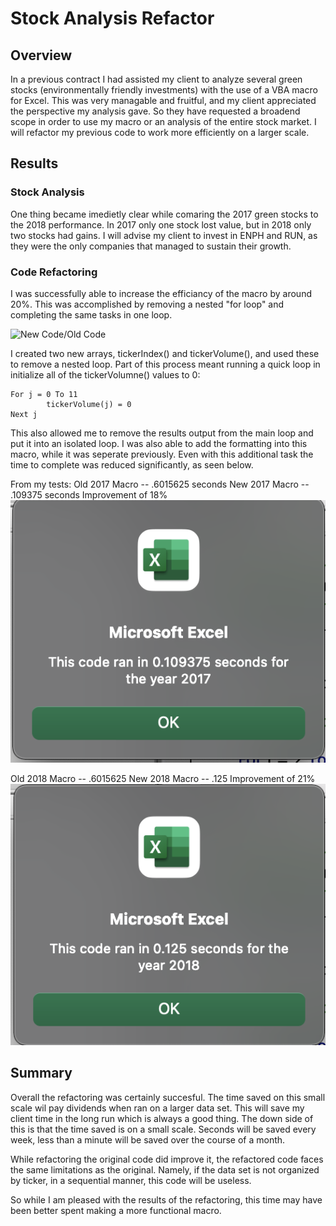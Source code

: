 # Stock Analysis Refactor

## Overview

In a previous contract I had assisted my client to analyze several green stocks (environmentally friendly investments) with the use of a VBA macro for Excel. This was very managable and fruitful, and my client appreciated the perspective my analysis gave. So they have requested a broadend scope in order to use my macro or an analysis of the entire stock market. I will refactor my previous code to work more efficiently on a larger scale.

## Results

### Stock Analysis

One thing became imedietly clear while comaring the 2017 green stocks to the 2018 performance. In 2017 only one stock lost value, but in 2018 only two stocks had gains. I will advise my client to invest in ENPH and RUN, as they were the only companies that managed to sustain their growth. 

### Code Refactoring

I was successfully able to increase the efficiancy of the macro by around 20%. This was accomplished by removing a nested "for loop" and completing the same tasks in one loop. 

![New Code/Old Code]()

I created two new arrays, tickerIndex() and tickerVolume(), and used these to remove a nested loop. Part of this process meant running a quick loop in initialize all of the tickerVolumne() values to 0:
```
For j = 0 To 11
        tickerVolume(j) = 0
Next j
```

This also allowed me to remove the results output from the main loop and put it into an isolated loop. I was also able to add the formatting into this macro, while it was seperate previously. Even with this additional task the time to complete was reduced significantly, as seen below.

From my tests:
Old 2017 Macro -- .6015625 seconds
New 2017 Macro -- .109375 seconds
Improvement of 18%
![2017 Macro Performance](https://github.com/Olibabba/Week2_Excel_HW/blob/main/resources/VBA_Challenge_2017.png)

Old 2018 Macro -- .6015625
New 2018 Macro -- .125
Improvement of 21%
![2018 Macro Performance](https://github.com/Olibabba/Week2_Excel_HW/blob/main/resources/VBA_Challenge_2018.png)



## Summary

Overall the refactoring was certainly succesful. The time saved on this small scale wil pay dividends when ran on a larger data set. This will save my client time in the long run which is always a good thing. The down side of this is that the time saved is on a small scale. Seconds will be saved every week, less than a minute will be saved over the course of a month. 

While refactoring the original code did improve it, the refactored code faces the same limitations as the original. Namely, if the data set is not organized by ticker, in a sequential manner, this code will be useless.

So while I am pleased with the results of the refactoring, this time may have been better spent making a more functional macro.